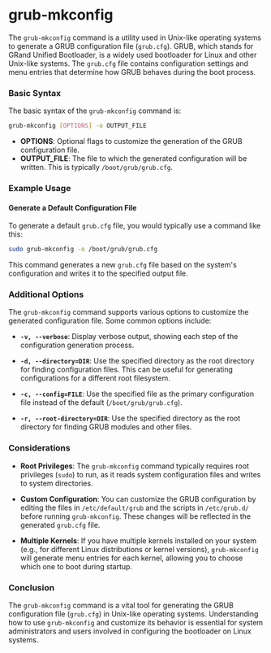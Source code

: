 # grub-mkconfig

The `grub-mkconfig` command is a utility used in Unix-like operating systems to generate a GRUB configuration file (`grub.cfg`). GRUB, which stands for GRand Unified Bootloader, is a widely used bootloader for Linux and other Unix-like systems. The `grub.cfg` file contains configuration settings and menu entries that determine how GRUB behaves during the boot process.

### Basic Syntax

The basic syntax of the `grub-mkconfig` command is:

```sh
grub-mkconfig [OPTIONS] -o OUTPUT_FILE
```

- **OPTIONS**: Optional flags to customize the generation of the GRUB configuration file.
- **OUTPUT_FILE**: The file to which the generated configuration will be written. This is typically `/boot/grub/grub.cfg`.

### Example Usage

#### Generate a Default Configuration File

To generate a default `grub.cfg` file, you would typically use a command like this:

```sh
sudo grub-mkconfig -o /boot/grub/grub.cfg
```

This command generates a new `grub.cfg` file based on the system's configuration and writes it to the specified output file.

### Additional Options

The `grub-mkconfig` command supports various options to customize the generated configuration file. Some common options include:

- **`-v, --verbose`**: Display verbose output, showing each step of the configuration generation process.
  
- **`-d, --directory=DIR`**: Use the specified directory as the root directory for finding configuration files. This can be useful for generating configurations for a different root filesystem.

- **`-c, --config=FILE`**: Use the specified file as the primary configuration file instead of the default (`/boot/grub/grub.cfg`).

- **`-r, --root-directory=DIR`**: Use the specified directory as the root directory for finding GRUB modules and other files.

### Considerations

- **Root Privileges**: The `grub-mkconfig` command typically requires root privileges (`sudo`) to run, as it reads system configuration files and writes to system directories.
  
- **Custom Configuration**: You can customize the GRUB configuration by editing the files in `/etc/default/grub` and the scripts in `/etc/grub.d/` before running `grub-mkconfig`. These changes will be reflected in the generated `grub.cfg` file.

- **Multiple Kernels**: If you have multiple kernels installed on your system (e.g., for different Linux distributions or kernel versions), `grub-mkconfig` will generate menu entries for each kernel, allowing you to choose which one to boot during startup.

### Conclusion

The `grub-mkconfig` command is a vital tool for generating the GRUB configuration file (`grub.cfg`) in Unix-like operating systems. Understanding how to use `grub-mkconfig` and customize its behavior is essential for system administrators and users involved in configuring the bootloader on Linux systems. 
